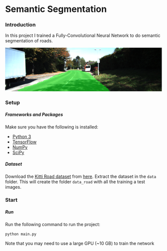 # Semantic Segmentation
### Introduction
In this project I trained a Fully-Convolutional Neural Network to do semantic segmentation of roads.

![Semantic Segmentation][semseg]

### Setup
##### Frameworks and Packages
Make sure you have the following is installed:
 - [Python 3](https://www.python.org/)
 - [TensorFlow](https://www.tensorflow.org/)
 - [NumPy](http://www.numpy.org/)
 - [SciPy](https://www.scipy.org/)
##### Dataset
Download the [Kitti Road dataset](http://www.cvlibs.net/datasets/kitti/eval_road.php) from [here](http://www.cvlibs.net/download.php?file=data_road.zip).  Extract the dataset in the `data` folder.  This will create the folder `data_road` with all the training a test images.

### Start
##### Run
Run the following command to run the project:
```
python main.py
```
Note that you may need to use a large GPU (~10 GB) to train the network

[semseg]: ./runs/1504491028.745012/um_000023.png "Semantic Segmentation"
